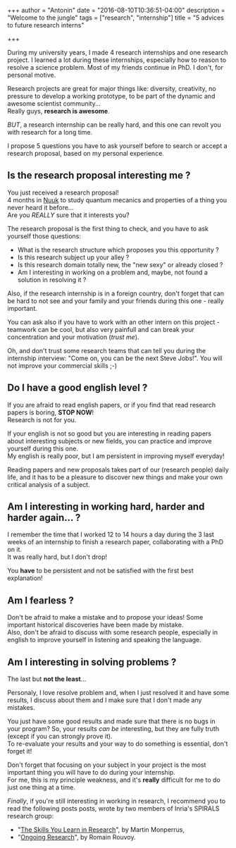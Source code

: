 +++
author = "Antonin"
date = "2016-08-10T10:36:51-04:00"
description = "Welcome to the jungle"
tags = ["research", "internship"]
title = "5 advices to future research interns"

+++

During my university years, I made 4 research internships and one research project.
I learned a lot during these internships, especially how to reason to resolve a science problem.
Most of my friends continue in PhD. I don't, for personal motive.

Research projects are great for major things like: diversity, creativity, no pressure to develop a working prototype, to be part of the dynamic and awesome scientist community...  
Really guys, **research is awesome**.

_BUT_, a research internship can be really hard, and this one can revolt you with research for a long time.

I propose 5 questions you have to ask yourself before to search or accept a research proposal, based on my personal experience.

## Is the research proposal interesting me ?

You just received a research proposal!  
4 months in [Nuuk](https://en.wikipedia.org/wiki/Nuuk) to study quantum mecanics and properties of a thing you never heard it before...  
Are you _REALLY_ sure that it interests you?

The research proposal is the first thing to check, and you have to ask yourself those questions:

*	What is the research structure which proposes you this opportunity ?
*	Is this research subject up your alley ?
*	Is this research domain totally new, the "new sexy" or already closed ?
*	Am I interesting in working on a problem and, maybe, not found a solution in resolving it ?

Also, if the research internship is in a foreign country, don't forget that can be hard to not see and your family and your friends during this one - really important.

You can ask also if you have to work with an other intern on this project - teamwork can be cool, but also very painfull and can break your concentration and your motivation (_trust me_).

Oh, and don't trust some research teams that can tell you during the internship interview: "Come on, you can be the next Steve Jobs!". You will not improve your commercial skills ;-)

## Do I have a good english level ?

If you are afraid to read english papers, or if you find that read research papers is boring, **STOP NOW**!  
Research is not for you.

If your english is not so good but you are interesting in reading papers about interesting subjects or new fields, you can practice and improve yourself during this one.  
My english is really poor, but I am persistent in improving myself everyday!

Reading papers and new proposals takes part of our (research people) daily life, and it has to be a pleasure to discover new things and make your own critical analysis of a subject.

## Am I interesting in working hard, harder and harder again... ?

I remember the time that I worked 12 to 14 hours a day during the 3 last weeks of an internship to finish a research paper, collaborating with a PhD on it.  
It was really hard, but I don't drop!

You **have** to be persistent and not be satisfied with the first best explanation!

## Am I fearless ?

Don't be afraid to make a mistake and to propose your ideas!
Some important historical discoveries have been made by mistake.  
Also, don't be afraid to discuss with some research people, especially in english to improve yourself in listening and speaking the language.

## Am I interesting in solving problems ?

The last but **not the least**...

Personaly, I love resolve problem and, when I just resolved it and have some results, I discuss about them and I make sure that I don't made any mistakes.

You just have some good results and made sure that there is no bugs in your program? So, your results _can be_ interesting, but they are fully truth (except if you can strongly prove it).  
To re-evaluate your results and your way to do something is essential, don't forget it!

Don't forget that focusing on your subject in your project is the most important thing you will have to do during your internship.  
For me, this is my principle weakness, and it's **really** difficult for me to do just one thing at a time.

_Finally_, if you're still interesting in working in research, I recommend you to read the following posts posts, wrote by two members of Inria's SPIRALS research group:

*	"[The Skills You Learn in Research](http://www.monperrus.net/martin/research-skills)", by Martin Monperrus,
*	"[Ongoing Research](http://www.lifl.fr/~rouvoy/research/index.html)", by Romain Rouvoy.
